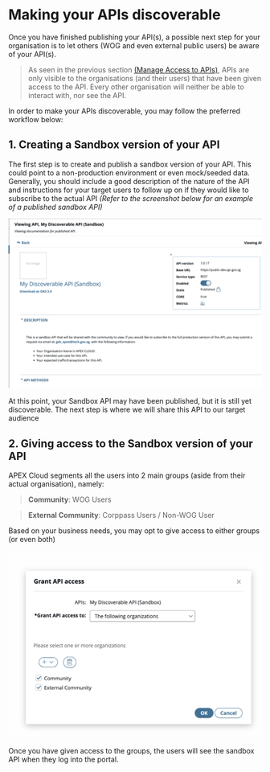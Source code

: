 # Making your APIs discoverable

Once you have finished publishing your API(s), a possible next step for your organisation is to let others (WOG and even external public users) be aware of your API(s). 

> As seen in the previous section [(Manage Access to APIs)](/docs/publisher/manage-access-to-apis.md), APIs are only visible to the organisations (and their users) that have been given access to the API. Every other organisation will neither be able to interact with, nor see the API.

In order to make your APIs discoverable, you may follow the preferred workflow below:

## 1. Creating a Sandbox version of your API

The first step is to create and publish a sandbox version of your API. This could point to a non-production environment or even mock/seeded data. Generally, you should include a good description of the nature of the API and instructions for your target users to follow up on if they would like to subscribe to the actual API
*(Refer to the screenshot below for an example of a published sandbox API)*

![Published API](./image/making-api-discoverable/published.png)

At this point, your Sandbox API may have been published, but it is still yet discoverable. The next step is where we will share this API to our target audience

## 2. Giving access to the Sandbox version of your API

APEX Cloud segments all the users into 2 main groups (aside from their actual organisation), namely:

> **Community**: WOG Users

> **External Community**: Corppass Users / Non-WOG User

Based on your business needs, you may opt to give access to either groups (or even both)

![Access API](./image/making-api-discoverable/access.png)

Once you have given access to the groups, the users will see the sandbox API when they log into the portal.